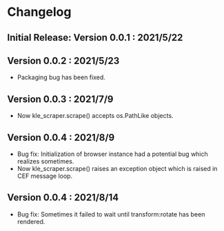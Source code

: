 # Changelog

## Initial Release: Version 0.0.1 : 2021/5/22

## Version 0.0.2 : 2021/5/23

- Packaging bug has been fixed.

## Version 0.0.3 : 2021/7/9

- Now kle_scraper.scrape() accepts os.PathLike objects.

## Version 0.0.4 : 2021/8/9

- Bug fix: Initialization of browser instance had a potential bug which realizes sometimes.
- Now kle_scraper.scrape() raises an exception object which is raised in CEF message loop.

## Version 0.0.4 : 2021/8/14

- Bug fix: Sometimes it failed to wait until transform:rotate has been rendered.
